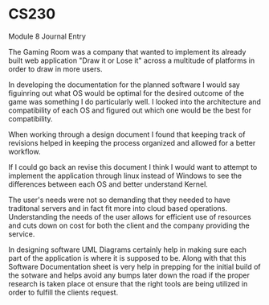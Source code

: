 # CS230
Module 8 Journal Entry

The Gaming Room was a company that wanted to implement its already built web application "Draw it or Lose it" across a multitude of platforms in order to draw in more users. 

In developing the documentation for the planned software I would say figuinring out what OS would be optimal for the desired outcome of the game was something I do particularly well. I looked into the architecture and compatibility of each OS and figured out which one would be the best for compatibility. 

When working through a design document I found that keeping track of revisions helped in keeping the process organized and allowed for a better workflow.

If I could go back an revise this document I think I would want to attempt to implement the application through linux instead of Windows to see the differences between each OS and better understand Kernel.

The user's needs were not so demanding that they needed to have traditonal servers and in fact fit more into cloud based operations. Understanding the needs of the user allows for efficient use of resources and cuts down on cost for both the client and the company providing the service. 

In designing software UML Diagrams certainly help in making sure each part of the application is where it is supposed to be. Along with that this Software Documentation sheet is very help in prepping for the initial build of the sotware and helps avoid any bumps later down the road if the proper research is taken place ot ensure that the right tools are being utilized in order to fulfill the clients request.
